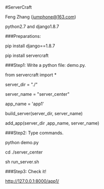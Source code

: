 #ServerCraft

Feng Zhang (jumphone@163.com)

python2.7 and django1.8.7


###Preparations:

pip install django==1.8.7

pip install servercraft
             
###Step1: Write a python file: demo.py.
             
from servercraft import *

server_dir = "./"

server_name = "server_center"

app_name = 'app1'

build_server(server_dir, server_name)

add_app(server_dir ,app_name, server_name)


###Step2: Type commands.

python demo.py

cd ./server_center

sh run_server.sh


###Step3: Check it! 

http://127.0.0.1:8000/app1/



